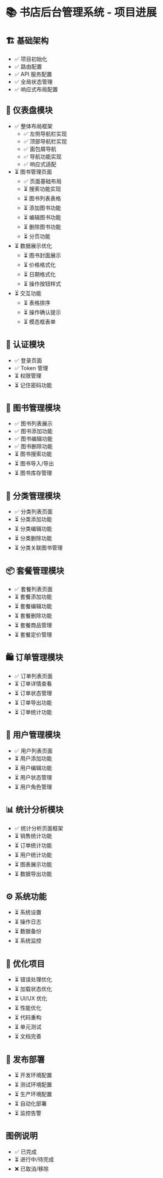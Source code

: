 # 📚 书店后台管理系统 - 项目进展

## 🏗 基础架构
- ✅ 项目初始化
- ✅ 路由配置
- ✅ API 服务配置
- ✅ 全局状态管理
- ✅ 响应式布局配置

## 🎯 仪表盘模块
- ✅ 整体布局框架
  - ✅ 左侧导航栏实现
  - ✅ 顶部导航栏实现
  - ✅ 面包屑导航
  - ✅ 导航功能实现
  - ✅ 响应式适配
- ⏳ 图书管理页面
  - ✅ 页面基础布局
  - ⏳ 搜索功能实现
  - ⏳ 图书列表表格
  - ⏳ 添加图书功能
  - ⏳ 编辑图书功能
  - ⏳ 删除图书功能
  - ⏳ 分页功能
- ⏳ 数据展示优化
  - ⏳ 图书封面展示
  - ⏳ 价格格式化
  - ⏳ 日期格式化
  - ⏳ 操作按钮样式
- ⏳ 交互功能
  - ⏳ 表格排序
  - ⏳ 操作确认提示
  - ⏳ 模态框表单

## 🔐 认证模块
- ✅ 登录页面
- ✅ Token 管理
- ⏳ 权限管理
- ⏳ 记住密码功能

## 📖 图书管理模块
- ✅ 图书列表展示
- ✅ 图书添加功能
- ✅ 图书编辑功能
- ✅ 图书删除功能
- ⏳ 图书搜索功能
- ⏳ 图书导入/导出
- ⏳ 图书库存管理

## 📑 分类管理模块
- ✅ 分类列表页面
- ⏳ 分类添加功能
- ⏳ 分类编辑功能
- ⏳ 分类删除功能
- ⏳ 分类关联图书管理

## 📦 套餐管理模块
- ✅ 套餐列表页面
- ⏳ 套餐添加功能
- ⏳ 套餐编辑功能
- ⏳ 套餐删除功能
- ⏳ 套餐商品管理
- ⏳ 套餐定价管理

## 🛍 订单管理模块
- ✅ 订单列表页面
- ⏳ 订单详情查看
- ⏳ 订单状态管理
- ⏳ 订单导出功能
- ⏳ 订单统计功能

## 👥 用户管理模块
- ✅ 用户列表页面
- ⏳ 用户添加功能
- ⏳ 用户编辑功能
- ⏳ 用户状态管理
- ⏳ 用户角色管理

## 📊 统计分析模块
- ✅ 统计分析页面框架
- ⏳ 销售统计功能
- ⏳ 订单统计功能
- ⏳ 用户统计功能
- ⏳ 图表展示功能
- ⏳ 数据导出功能

## ⚙️ 系统功能
- ⏳ 系统设置
- ⏳ 操作日志
- ⏳ 数据备份
- ⏳ 系统监控

## 🔨 优化项目
- ⏳ 错误处理优化
- ⏳ 加载状态优化
- ⏳ UI/UX 优化
- ⏳ 性能优化
- ⏳ 代码重构
- ⏳ 单元测试
- ⏳ 文档完善

## 🚀 发布部署
- ⏳ 开发环境配置
- ⏳ 测试环境配置
- ⏳ 生产环境配置
- ⏳ 自动化部署
- ⏳ 监控告警

## 图例说明
- ✅ 已完成
- ⏳ 进行中/待完成
- ❌ 已取消/移除 